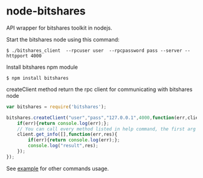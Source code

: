 node-bitshares
==============

API wrapper for bitshares toolkit in nodejs.

Start the bitshares node using this command:

```
$ ./bitshares_client  --rpcuser user  --rpcpassword pass --server --httpport 4000
```

Install bitshares npm module
```
$ npm install bitshares
```

createClient method return the rpc client for communicating with bitshares node
```js
var bitshares = require('bitshares');

bitshares.createClient("user","pass","127.0.0.1",4000,function(err,client){
	if(err){return console.log(err);};
	// You can call every method listed in help command, the first arg is the params list
	client.get_info([],function(err,res){
		if(err){return console.log(err);};
		console.log("result",res);
	});
});

```

See [example](/examples/main.js) for other commands usage.

